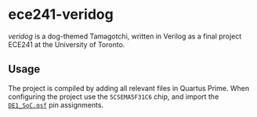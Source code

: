 # ece241-veridog

*veridog* is a dog-themed Tamagotchi, written in Verilog as a final project ECE241 at the University of Toronto.

## Usage

The project is compiled by adding all relevant files in Quartus Prime. When configuring the project use the `5CSEMA5F31C6` chip, and import the [`DE1_SoC.qsf`](lib/DE1_SoC.qsf) pin assignments.
